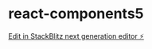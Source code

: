 # react-components5

[Edit in StackBlitz next generation editor ⚡️](https://stackblitz.com/~/github.com/mluighy/react-components5)